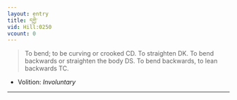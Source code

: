 ```yaml
---
layout: entry
title: དགྱེ་
vid: Hill:0250
vcount: 0
---
```

> To bend; to be curving or crooked CD\. To straighten DK\. To bend backwards or straighten the body DS\. To bend backwards, to lean backwards TC\.

* Volition: _Involuntary_

---

